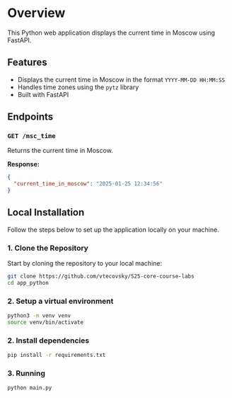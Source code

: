 # Overview

This Python web application displays the current time in Moscow using FastAPI.

## Features
- Displays the current time in Moscow in the format `YYYY-MM-DD HH:MM:SS`
- Handles time zones using the `pytz` library
- Built with FastAPI

## Endpoints
### `GET /msc_time`
Returns the current time in Moscow.

**Response:**
```json
{
  "current_time_in_moscow": "2025-01-25 12:34:56"
}
```

## Local Installation

Follow the steps below to set up the application locally on your machine.

### 1. Clone the Repository

Start by cloning the repository to your local machine:

```bash
git clone https://github.com/vtecovsky/S25-core-course-labs
cd app_python
```

### 2. Setup a virtual environment
```bash
python3 -m venv venv
source venv/bin/activate
```


### 2. Install dependencies
```bash
pip install -r requirements.txt
```

### 3. Running
```bash
python main.py
```